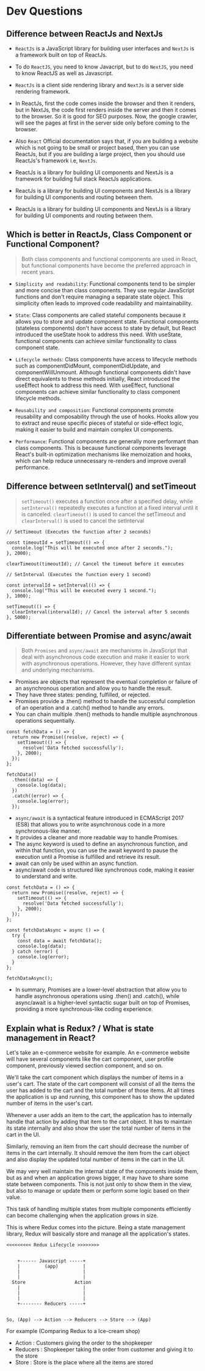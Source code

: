 # Dev Questions

## Difference between ReactJs and NextJs
- `ReactJs` is a JavaScript library for building user interfaces and `NextJs` is a framework built on top of ReactJs.
- To do `ReactJS`, you need to know Javacript, but to do `NextJS`, you need to know ReactJS as well as Javascript.
- `ReactJs` is a client side rendering library and `NextJs` is a server side rendering framework.
- In ReactJs, first the code comes inside the browser and then it renders, but in NextJs, the code first renders inside the server and then it comes to the browser. So it is good for SEO purposes. Now, the google crawler, will see the pages at first in the server side only before coming to the browser.
- Also `React` Official documentation says that, if you are building a website which is not going to be small or project based, then you can use ReactJs, but if you are building a large project, then you should use ReactJs's framework i.e, `NextJs`.

- ReactJs is a library for building UI components and NextJs is a framework for building full stack ReactJs applications.
- ReactJs is a library for building UI components and NextJs is a library for building UI components and routing between them.
- ReactJs is a library for building UI components and NextJs is a library for building UI components and routing between them.


## Which is better in ReactJs, Class Component or Functional Component?
> Both class components and functional components are used in React, but functional components have become the preferred approach in recent years. 

- `Simplicity and readability`: Functional components tend to be simpler and more concise than class components. They use regular JavaScript functions and don't require managing a separate state object. This simplicity often leads to improved code readability and maintainability.

- `State`: Class components are called stateful components because it allows you to store and update component state. Functional components (stateless components) don't have access to state by default, but React introduced the useState hook to address this need. With useState, functional components can achieve similar functionality to class component state.

- `Lifecycle methods`: Class components have access to lifecycle methods such as componentDidMount, componentDidUpdate, and componentWillUnmount. Although functional components didn't have direct equivalents to these methods initially, React introduced the useEffect hook to address this need. With useEffect, functional components can achieve similar functionality to class component lifecycle methods.

- `Reusability and composition`: Functional components promote reusability and composability through the use of hooks. Hooks allow you to extract and reuse specific pieces of stateful or side-effect logic, making it easier to build and maintain complex UI components.

- `Performance`: Functional components are generally more performant than class components. This is because functional components leverage React's built-in optimization mechanisms like memoization and hooks, which can help reduce unnecessary re-renders and improve overall performance.



## Difference between setInterval() and setTimeout
>  `setTimeout()` executes a function once after a specified delay, while `setInterval()` repeatedly executes a function at a fixed interval until it is canceled. `clearTimeout()` is used to cancel the setTimeout and `clearInterval()` is used to cancel the setInterval

```
// SetTimeout (Executes the function after 2 seconds)

const timeoutId = setTimeout(() => {
  console.log("This will be executed once after 2 seconds.");
}, 2000);

clearTimeout(timeoutId); // Cancel the timeout before it executes

```

```
// SetInterval (Executes the function every 1 second)

const intervalId = setInterval(() => {
  console.log("This will be executed every 1 second.");
}, 1000);

setTimeout(() => {
  clearInterval(intervalId); // Cancel the interval after 5 seconds
}, 5000);
```


## Differentiate between Promise and async/await
> Both `Promises` and `async/await` are mechanisms in JavaScript that deal with asynchronous code execution and make it easier to work with asynchronous operations. However, they have different syntax and underlying mechanisms.

- Promises are objects that represent the eventual completion or failure of an asynchronous operation and allow you to handle the result.
- They have three states: pending, fulfilled, or rejected.
- Promises provide a .then() method to handle the successful completion of an operation and a .catch() method to handle any errors.
- You can chain multiple .then() methods to handle multiple asynchronous operations sequentially.

```
const fetchData = () => {
  return new Promise((resolve, reject) => {
    setTimeout(() => {
      resolve('Data fetched successfully');
    }, 2000);
  });
};

fetchData()
  .then((data) => {
    console.log(data);
  })
  .catch((error) => {
    console.log(error);
  });

```

- `async/await` is a syntactical feature introduced in ECMAScript 2017 (ES8) that allows you to write asynchronous code in a more synchronous-like manner.
- It provides a cleaner and more readable way to handle Promises.
- The async keyword is used to define an asynchronous function, and within that function, you can use the await keyword to pause the execution until a Promise is fulfilled and retrieve its result.
- await can only be used within an async function.
- async/await code is structured like synchronous code, making it easier to understand and write.

```
const fetchData = () => {
  return new Promise((resolve, reject) => {
    setTimeout(() => {
      resolve('Data fetched successfully');
    }, 2000);
  });
};

const fetchDataAsync = async () => {
  try {
    const data = await fetchData();
    console.log(data);
  } catch (error) {
    console.log(error);
  }
};

fetchDataAsync();

```

- In summary, Promises are a lower-level abstraction that allow you to handle asynchronous operations using .then() and .catch(), while async/await is a higher-level syntactic sugar built on top of Promises, providing a more synchronous-like coding experience.


## Explain what is Redux? / What is state management in React?
Let's take an e-commerce website for example. An e-commerce website will have several components like the cart component, user profile component, previously viewed section component, and so on.

We'll take the cart component which displays the number of items in a user's cart. The state of the cart component will consist of all the items the user has added to the cart and the total number of those items. At all times the application is up and running, this component has to show the updated number of items in the user's cart.

Whenever a user adds an item to the cart, the application has to internally handle that action by adding that item to the cart object. It has to maintain its state internally and also show the user the total number of items in the cart in the UI.

Similarly, removing an item from the cart should decrease the number of items in the cart internally. It should remove the item from the cart object and also display the updated total number of items in the cart in the UI.

We may very well maintain the internal state of the components inside them, but as and when an application grows bigger, it may have to share some state between components. This is not just only to show them in the view, but also to manage or update them or perform some logic based on their value.

This task of handling multiple states from multiple components efficiently can become challenging when the application grows in size.

This is where Redux comes into the picture. Being a state management library, Redux will basically store and manage all the application's states.

    <<<<<<<<< Redux Lifecycle >>>>>>>>


        +------ Javascript -----+
        |         (app)         |
        |                       |
        |                       |
      Store                  Action
        |                       |
        |                       |
        |                       |
        +-------- Reducers -----+


    So, (App) --> Action --> Reducers --> Store --> (App)               

For example (Comparing Redux to a Ice-cream shop)
- Action : Customers giving the order to the shopkeeper
- Reducers : Shopkeeper taking the order from customer and giving it to the store
- Store : Store is the place where all the items are stored